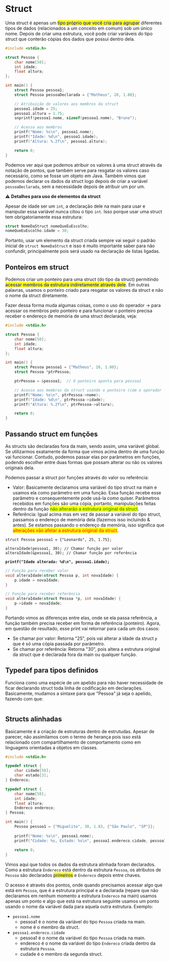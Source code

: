 # Struct

Uma struct é apenas um <mark style="color:blue;">tipo próprio que você cria para agrupar</mark> diferentes tipos de dados (relacionados a um conceito em comum) sob um único nome. Depois de criar uma estrutura, você pode criar variáveis do tipo struct que conterão cópias dos dados que possui dentro dela.

```c
#include <stdio.h>

struct Pessoa {
    char nome[50];
    int idade;
    float altura;
};

int main() {
    struct Pessoa pessoa1;
    struct Pessoa pessoaDeclarada = {"Matheus", 20, 1.80};

    // Atribuição de valores aos membros da struct
    pessoa1.idade = 25;
    pessoa1.altura = 1.75;
    snprintf(pessoa1.nome, sizeof(pessoa1.nome), "Bruno");

    // Acesso aos membros
    printf("Nome: %s\n", pessoa1.nome);
    printf("Idade: %d\n", pessoa1.idade);
    printf("Altura: %.2f\n", pessoa1.altura);

    return 0;
}
```

Podemos ver aqui que podemos atribuir os valores à uma struct através da notação de pontos, que também serve para resgatar os valores caso necessário, como se fosse um objeto em Java. Também vimos que podemos declarar os dados da struct logo depois de criar a variável `pessoaDeclarada`, sem a necessidade depois de atribuir um por um.



:warning: **Detalhes para uso de elementos da struct**

Apesar de idade ser um `int`, a declaração dele na main para usar e manipular essa variável nunca citou o tipo `int`. Isso porque usar uma struct tem obrigatoriamente essa estrutura:&#x20;

```c
struct NomeDaStruct nomeQueEuEscolho;
nomeQueEuEscolho.idade = 30;
```

Portanto, usar um elemento da struct criada sempre vai seguir o padrão inicial de `struct NomeDaStruct` e isso é muito importante saber para não confundir, principalmente pois será usado na declaração de listas ligadas.

## Ponteiros em struct

Podemos criar um ponteiro para uma struct (do tipo da struct) permitindo <mark style="color:blue;">acessar membros da estrutura indiretamente através dele</mark>. Em outras palavras, usamos o ponteiro criado para resgatar os valores da struct e não o nome da struct diretamente.

Fazer dessa forma muda algumas coisas, como o uso do operador -> para acessar os membros pelo ponteiro e para funcionar o ponteiro precisa receber o endereço de memória de uma struct declarada, veja:

```c
#include <stdio.h>

struct Pessoa {
    char nome[50];
    int idade;
    float altura;
};

int main() {
    struct Pessoa pessoa1 = {"Matheus", 20, 1.80};
    struct Pessoa *ptrPessoa;

    ptrPessoa = &pessoa1;  // O ponteiro aponta para pessoa1

    // Acesso aos membros da struct usando o ponteiro (com o operador ->)
    printf("Nome: %s\n", ptrPessoa->nome);
    printf("Idade: %d\n", ptrPessoa->idade);
    printf("Altura: %.2f\n", ptrPessoa->altura);

    return 0;
}
```

## Passando struct em funções

As structs são declaradas fora da main, sendo assim, uma variável global. Se utilizarmos exatamente da forma que vimos acima dentro de uma função vai funcionar. Contudo, podemos passar elas por parâmetros em funções, podendo escolher entre duas formas que possam alterar ou não os valores originais dela.

Podemos passar a struct por funções através do valor ou referência:

* Valor: Basicamente declaramos uma variável do tipo struct na main e usamos ela como parâmetro em uma função. Essa função recebe esse parâmetro e consequentemente pode usá-la como quiser. Parâmetros recebidos em funções são uma cópia, portanto, manipulações feitas dentro da função <mark style="color:green;">não alterarão a estrutura original da struct</mark>.
* Referência: Igual acima mas em vez de passar a variável do tipo struct, passamos o endereço de memória dela (fazemos isso incluindo & antes). Se estamos passando o endereço da memória, isso significa que <mark style="color:red;">alterações vão afetar a estrutura original da struct</mark>.

<pre class="language-c"><code class="lang-c">struct Pessoa pessoa1 = {"Leonardo", 25, 1.75};

alteraIdade(pessoa1, 30); // Chamar função por valor
alteraIdade(&#x26;pessoa1, 30); // Chamar função por referência

<strong>printf("Idade alterada: %d\n", pessoa1.idade);
</strong></code></pre>

```c
// Função para receber valor
void alteraIdade(struct Pessoa p, int novaIdade) {
    p.idade = novaIdade;
}

// Função para receber referência
void alteraIdade(struct Pessoa *p, int novaIdade) {
    p->idade = novaIdade;
}
```

Portando vimos as diferenças entre elas, onde se ela passa referência, a função também precisa receber em forma de referência (ponteiro). Agora, em questão de resultado, esse print vai retornar para cada um dos casos:

* Se chamar por valor: Retorna "25", pois vai alterar a idade da struct `p` que é só uma cópia passada por parâmetro.
* Se chamar por referência: Retorna "30", pois altera a estrutura original da struct que é declarada fora da main ou qualquer função.

## Typedef para tipos definidos

Funciona como uma espécie de um apelido para não haver necessidade de ficar declarando struct toda linha de codificação em declarações. Basicamente, mudamos a sintaxe para que "Pessoa" já seja o apelido, fazendo com que:

<figure><img src="../../../.gitbook/assets/diferenças do uso typedef struct em c.png" alt=""><figcaption></figcaption></figure>

## Structs alinhadas

Basicamente é a criação de estruturas dentro de estrutudas. Apesar de parecer, não assimilamos com o termo de herança pois isso está relacionado com compartilhamento de comportamento como em linguagens orientadas a objetos em classes.

```c
#include <stdio.h>

typedef struct {
    char cidade[50];
    char estado[3];
} Endereco;

typedef struct {
    char nome[50];
    int idade;
    float altura;
    Endereco endereco;
} Pessoa;

int main() {
    Pessoa pessoa1 = {"Miguelito", 30, 1.83, {"São Paulo", "SP"}};
    
    printf("Nome: %s\n", pessoa1.nome);
    printf("Cidade: %s, Estado: %s\n", pessoa1.endereco.cidade, pessoa1.endereco.estado);
    
    return 0;
}
```

Vimos aqui que todos os dados da estrutura alinhada foram declarados. Como a estrutura `Endereco` está dentro da estrutura `Pessoa`, os atributos de `Pessoa` são declarados <mark style="color:blue;">primeiros</mark> e `Endereco` depois entre chaves.

O acesso é através dos pontos, onde quando precisamos acessar algo que está em `Pessoa`, que é a estrutura principal e a declarada (repare que não declaramos em nenhum momento a estrutura `Endereco` na main) usamos apenas um ponto e algo que está na estrutura seguinte usamos um ponto usando o nome da variável dada para aquela outra estrutura. Exemplo:

* `pessoa1.nome`
  * pessoa1 é o nome da variável do tipo `Pessoa` criada na main.
  * nome é o membro da struct.
* `pessoa1.endereco.cidade`
  * pessoa1 é o nome da variável do tipo `Pessoa` criada na main.
  * endereco é o nome da variável do tipo `Endereco` criada dentro da estrutura `Pessoa`.
  * cudade é o membro da segunda struct.
